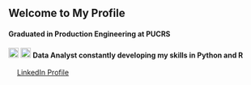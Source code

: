 ## Welcome to My Profile

#### Graduated in Production Engineering at PUCRS

<img src="https://cdn.jsdelivr.net/gh/devicons/devicon@latest/icons/python/python-original.svg" width="20px"/>  <img src="https://cdn.jsdelivr.net/gh/devicons/devicon@latest/icons/r/r-original.svg" width="20px"/> **Data Analyst constantly developing my skills in Python and R**
          
          
          
<img src="https://cdn.jsdelivr.net/gh/devicons/devicon@latest/icons/linkedin/linkedin-original.svg"
                        width="17px"/>[LinkedIn Profile](https://www.linkedin.com/in/vitor-marinho-kalil-a141a1198/) 
          

<!--
**VitorMarinhoKalil/VitorMarinhoKalil** is a ✨ _special_ ✨ repository because its `README.md` (this file) appears on your GitHub profile.

Here are some ideas to get you started:

- 🔭 I’m currently working on ...
- 🌱 I’m currently learning ...
- 👯 I’m looking to collaborate on ...
- 🤔 I’m looking for help with ...
- 💬 Ask me about ...
- 📫 How to reach me: ...
- 😄 Pronouns: ...
- ⚡ Fun fact: ...
-->

<!-- INFO
# ou ## para tamanhos de letra
*x* para italico **x** para negrito e ***x*** para os dois
- para lista 1. para lista enumerada
[Texto da imagem](link da imagem)
![Texto da imagem](link)
`crase`para colocar código em linha e ```para blocos```
> Texto da citação
-------------------- para fazer linhas
| xxxx | xxxx |
|------|------| para criar cabeçlho

[x] ou [] para checklist
 -->
